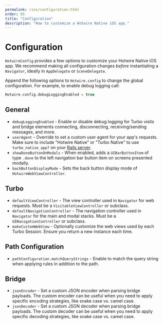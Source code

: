 ```yaml
---
permalink: /ios/configuration.html
order: 05
title: "Configuration"
description: "How to customize a Hotwire Native iOS app."
---
```


# Configuration

`HotwireConfig` provides a few options to customize your Hotwire Native iOS app. We recommend making all configuration changes *before* instantiating a `Navigator`, ideally in `AppDelegate` or `SceneDelegate`.

Append the following options to `Hotwire.config` to change the global configuration. For example, to enable debug logging call:

```swift
Hotwire.config.debugLoggingEnabled = true
```

## General

* `debugLoggingEnabled` - Enable or disable debug logging for Turbo visits and bridge elements connecting, disconnecting, receiving/sending messages, and more.
* `userAgent` - Override to set a custom user agent for your app's requests. Make sure to include "Hotwire Native" or "Turbo Native" to use `turbo_native_app?` on your [Rails server](https://github.com/hotwired/turbo-rails/blob/1aa7ba9d38dee1e1b4078a74404131122b907176/app/controllers/turbo/native/navigation.rb#L14).
* `showDoneButtonOnModals` - When enabled, adds a `UIBarButtonItem` of type `.done` to the left navigation bar button item on screens presented modally.
* `backButtonDisplayMode` - Sets the back button display mode of `HotwireWebViewController`.

## Turbo

* `defaultViewController` - The view controller used in `Navigator` for web requests. Must be a `VisitableViewController` or subclass.
* `defaultNavigationController` - The navigation controller used in `Navigator` for the main and modal stacks. Must be a `UINavigationController` or subclass.
* `makeCustomWebView` - Optionally customize the web views used by each Turbo Session. Ensure you return a new instance each time.

## Path Configuration

* `pathConfiguration.matchQueryStrings` - Enable to match the query string when applying rules in addition to the path.

## Bridge

* `jsonEncoder` - Set a custom JSON encoder when parsing bridge payloads. The custom encoder can be useful when you need to apply specific encoding strategies, like snake case vs. camel case.
* `jsonDecoder` - Set a custom JSON decoder when parsing bridge payloads. The custom decoder can be useful when you need to apply specific decoding strategies, like snake case vs. camel case.
